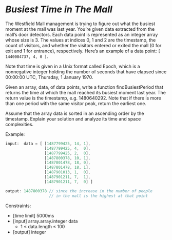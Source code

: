 # *Busiest Time in The Mall*

The Westfield Mall management is trying to figure out what
 the busiest moment at the mall was last year. You’re given data
extracted from the mall’s door detectors. Each data point is represented
 as an integer array whose size is 3. The values at indices 0, 1 and 2
are the timestamp, the count of visitors, and whether the visitors
entered or exited the mall (0 for exit and 1 for entrance),
respectively. Here’s an example of a data point: `[ 1440084737, 4, 0 ]`.

Note that time is given in a Unix format called Epoch,
which is a nonnegative integer holding the number of seconds that have
elapsed since 00:00:00 UTC, Thursday, 1 January 1970.

Given an array, data, of data points, write a function
findBusiestPeriod that returns the time at which the mall reached its
busiest moment last year. The return value is the timestamp, e.g.
1480640292. Note that if there is more than one period with the same
visitor peak, return the earliest one.

Assume that the array data is sorted in an ascending order
 by the timestamp. Explain your solution and analyze its time and space
complexities.

Example:

```js
input:  data = [ [1487799425, 14, 1],
                 [1487799425, 4,  0],
                 [1487799425, 2,  0],
                 [1487800378, 10, 1],
                 [1487801478, 18, 0],
                 [1487801478, 18, 1],
                 [1487901013, 1,  0],
                 [1487901211, 7,  1],
                 [1487901211, 7,  0] ]

output: 1487800378 // since the increase in the number of people
                   // in the mall is the highest at that point
```

Constraints:

* [time limit] 5000ms
* [input] array.array.integer data
  * 1 ≤ data.length ≤ 100
* [output] integer
